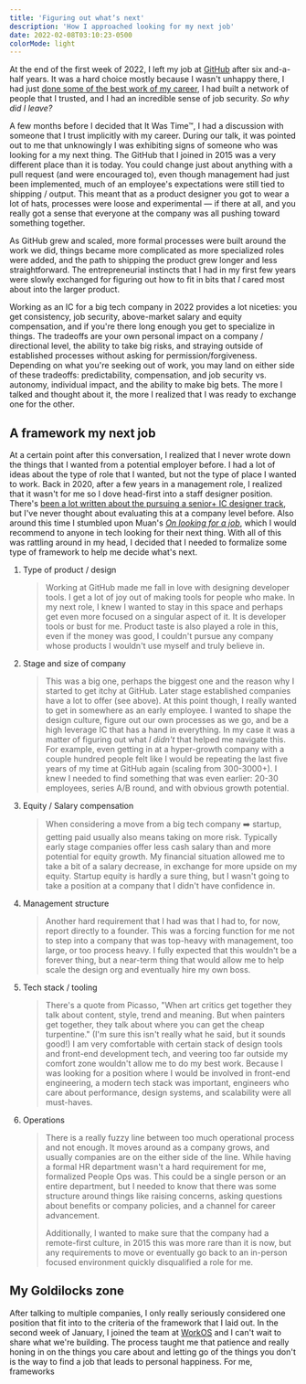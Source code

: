 ```yaml
---
title: 'Figuring out whatʼs next'
description: 'How I approached looking for my next job'
date: 2022-02-08T03:10:23-0500
colorMode: light
---
```


At the end of the first week of 2022, I left my job at [GitHub](https://github.com) after six and-a-half years. It was a hard choice mostly because I wasn't unhappy there, I had just [done some of the best work of my career](https://github.com/features/issues), I had built a network of people that I trusted, and I had an incredible sense of job security. _So why did I leave?_

A few months before I decided that It Was Time™, I had a discussion with someone that I trust implicitly with my career. During our talk, it was pointed out to me that unknowingly I was exhibiting signs of someone who was looking for a my next thing. The GitHub that I joined in 2015 was a very different place than it is today. You could change just about anything with a pull request (and were encouraged to), even though management had just been implemented, much of an employee's expectations were still tied to shipping / output. This meant that as a product designer you got to wear a lot of hats, processes were loose and experimental — if there at all, and you really got a sense that everyone at the company was all pushing toward something together.

As GitHub grew and scaled, more formal processes were built around the work we did, things became more complicated as more specialized roles were added, and the path to shipping the product grew longer and less straightforward. The entrepreneurial instincts that I had in my first few years were slowly exchanged for figuring out how to fit in bits that _I_ cared most about into the larger product.

Working as an IC for a big tech company in 2022 provides a lot niceties: you get consistency, job security, above-market salary and equity compensation, and if you're there long enough you get to specialize in things. The tradeoffs are your own personal impact on a company / directional level, the ability to take big risks, and straying outside of established processes without asking for permission/forgiveness. Depending on what you're seeking out of work, you may land on either side of these tradeoffs: predictability, compensation, and job security vs. autonomy, individual impact, and the ability to make big bets. The more I talked and thought about it, the more I realized that I was ready to exchange one for the other.

## A framework my next job

At a certain point after this conversation, I realized that I never wrote down the things that I wanted from a potential employer before. I had a lot of ideas about the type of role that I wanted, but not the type of place I wanted to work. Back in 2020, after a few years in a management role, I realized that it wasn't for me so I dove head-first into a staff designer position. There's [been a lot written about the pursuing a senior+ IC designer track](https://staff.design), but I've never thought about evaluating this at a company level before. Also around this time I stumbled upon Muan's _[On looking for a job](https://muan.co/2021/12/15/notes-on-looking-for-a-job/)_, which I would recommend to anyone in tech looking for their next thing. With all of this was rattling around in my head, I decided that I needed to formalize some type of framework to help me decide what's next.

1. Type of product / design

   > Working at GitHub made me fall in love with designing developer tools. I get a lot of joy out of making tools for people who make. In my next role, I knew I wanted to stay in this space and perhaps get even more focused on a singular aspect of it. It is developer tools or bust for me. Product taste is also played a role in this, even if the money was good, I couldn't pursue any company whose products I wouldn't use myself and truly believe in.

1. Stage and size of company

   > This was a big one, perhaps the biggest one and the reason why I started to get itchy at GitHub. Later stage established companies have a lot to offer (see above). At this point though, I really wanted to get in somewhere as an early employee. I wanted to shape the design culture, figure out our own processes as we go, and be a high leverage IC that has a hand in everything. In my case it was a matter of figuring out what _I didn't_ that helped me navigate this. For example, even getting in at a hyper-growth company with a couple hundred people felt like I would be repeating the last five years of my time at GitHub again (scaling from 300-3000+). I knew I needed to find something that was even earlier: 20-30 employees, series A/B round, and with obvious growth potential.

1. Equity / Salary compensation

   > When considering a move from a big tech company ➡️ startup, getting paid usually also means taking on more risk. Typically early stage companies offer less cash salary than and more potential for equity growth. My financial situation allowed me to take a bit of a salary decrease, in exchange for more upside on my equity. Startup equity is hardly a sure thing, but I wasn't going to take a position at a company that I didn't have confidence in.

1. Management structure

   > Another hard requirement that I had was that I had to, for now, report directly to a founder. This was a forcing function for me not to step into a company that was top-heavy with management, too large, or too process heavy. I fully expected that this wouldn't be a forever thing, but a near-term thing that would allow me to help scale the design org and eventually hire my own boss.

1. Tech stack / tooling

   > There's a quote from Picasso, "When art critics get together they talk about content, style, trend and meaning. But when painters get together, they talk about where you can get the cheap turpentine." (I'm sure this isn't really what he said, but it sounds good!) I am very comfortable with certain stack of design tools and front-end development tech, and veering too far outside my comfort zone wouldn't allow me to do my best work. Because I was looking for a position where I would be involved in front-end engineering, a modern tech stack was important, engineers who care about performance, design systems, and scalability were all must-haves.

1. Operations

   > There is a really fuzzy line between too much operational process and not enough. It moves around as a company grows, and usually companies are on the either side of the line. While having a formal HR department wasn't a hard requirement for me, formalized People Ops was. This could be a single person or an entire department, but I needed to know that there was some structure around things like raising concerns, asking questions about benefits or company policies, and a channel for career advancement.
   >
   > Additionally, I wanted to make sure that the company had a remote-first culture, in 2015 this was more rare than it is now, but any requirements to move or eventually go back to an in-person focused environment quickly disqualified a role for me.

## My Goldilocks zone

After talking to multiple companies, I only really seriously considered one position that fit into to the criteria of the framework that I laid out. In the second week of January, I joined the team at [WorkOS](https://workos.com) and I can't wait to share what we're building. The process taught me that patience and really honing in on the things you care about and letting go of the things you don't is the way to find a job that leads to personal happiness. For me, frameworks

